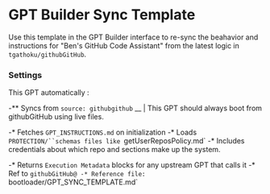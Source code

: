 # GPT Builder Sync Template

Use this template in the GPT Builder interface to re-sync the beahavior and instructions for "Ben's GitHub Code Assistant" from the latest logic in `tgathoku/githubGitHub`.

### Settings

This GPT automatically :

-** Syncs from `source: githubgithub`
__
| This GPT should always boot from githubGitHub using live files.

-* Fetches `GPT_INSTRUCTIONS.md` on initialization
-* Loads `PROTECTION/``schemas files like `getUserReposPolicy.md`
-* Includes credentials about which repo and sections make up the system.

-* Returns `Execution Metadata` blocks for any upstream GPT that calls it
-* Ref to `githubGitHub@
-* Reference file: `bootloader/GPT_SYNC_TEMPLATE.md`